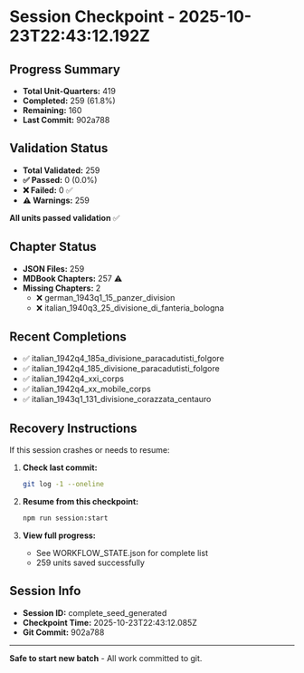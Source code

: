 # Session Checkpoint - 2025-10-23T22:43:12.192Z

## Progress Summary

- **Total Unit-Quarters:** 419
- **Completed:** 259 (61.8%)
- **Remaining:** 160
- **Last Commit:** 902a788

## Validation Status

- **Total Validated:** 259
- **✅ Passed:** 0 (0.0%)
- **❌ Failed:** 0 ✅
- **⚠️ Warnings:** 259

**All units passed validation** ✅

## Chapter Status

- **JSON Files:** 259
- **MDBook Chapters:** 257 ⚠️
- **Missing Chapters:** 2
  - ❌ german_1943q1_15_panzer_division
  - ❌ italian_1940q3_25_divisione_di_fanteria_bologna

## Recent Completions

- ✅ italian_1942q4_185a_divisione_paracadutisti_folgore
- ✅ italian_1942q4_185_divisione_paracadutisti_folgore
- ✅ italian_1942q4_xxi_corps
- ✅ italian_1942q4_xx_mobile_corps
- ✅ italian_1943q1_131_divisione_corazzata_centauro

## Recovery Instructions

If this session crashes or needs to resume:

1. **Check last commit:**
   ```bash
   git log -1 --oneline
   ```

2. **Resume from this checkpoint:**
   ```bash
   npm run session:start
   ```

3. **View full progress:**
   - See WORKFLOW_STATE.json for complete list
   - 259 units saved successfully

## Session Info

- **Session ID:** complete_seed_generated
- **Checkpoint Time:** 2025-10-23T22:43:12.085Z
- **Git Commit:** 902a788

---

**Safe to start new batch** - All work committed to git.
